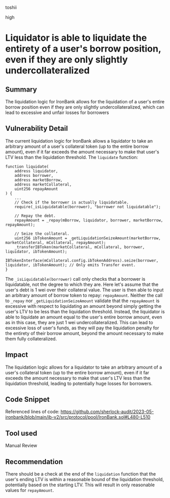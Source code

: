 toshii

high

# Liquidator is able to liquidate the entirety of a user's borrow position, even if they are only slightly undercollateralized

## Summary

The liquidation logic for IronBank allows for the liquidation of a user's entire borrow position even if they are only slightly undercollateralized, which can lead to excessive and unfair losses for borrowers

## Vulnerability Detail

The current liquidation logic for IronBank allows a liquidator to take an arbitrary amount of a user's collateral token (up to the entire borrow amount), even if it far exceeds the amount necessary to make that user's LTV less than the liquidation threshold. The `liquidate` function:
```solidity
function liquidate(
	address liquidator,
	address borrower,
	address marketBorrow,
	address marketCollateral,
	uint256 repayAmount
) {
	...
	// Check if the borrower is actually liquidatable.
	require(_isLiquidatable(borrower), "borrower not liquidatable");
	
	// Repay the debt.
	repayAmount = _repay(mBorrow, liquidator, borrower, marketBorrow, repayAmount);
	
	// Seize the collateral.
	uint256 ibTokenAmount = _getLiquidationSeizeAmount(marketBorrow, marketCollateral, mCollateral, repayAmount);
	_transferIBToken(marketCollateral, mCollateral, borrower, liquidator, ibTokenAmount);
	IBTokenInterface(mCollateral.config.ibTokenAddress).seize(borrower, liquidator, ibTokenAmount); // Only emits Transfer event.
}
```

The `_isLiquidatable(borrower)` call only checks that a borrower is liquidatable, not the degree to which they are. Here let's assume that the user's debt is 1 wei over their collateral value. The user is then able to input an arbitrary amount of borrow token to repay: `repayAmount`.  Neither the call to `_repay` nor `_getLiquidationSeizeAmount` validate that the `repayAmount` is excessive with respect to liquidating an amount beyond simply getting the user's LTV to be less than the liquidation threshold. Instead, the liquidator  is able to liquidate an amount equal to the user's entire borrow amount, even as in this case, they are just 1 wei undercollateralized. This can lead to excessive loss of user's funds, as they will pay the liquidation penalty for the entirety of their borrow amount, beyond the amount necessary to make them fully collateralized.

## Impact

The liquidation logic allows for a liquidator to take an arbitrary amount of a user's collateral token (up to the entire borrow amount), even if it far exceeds the amount necessary to make that user's LTV less than the liquidation threshold, leading to potentially huge losses for borrowers.

## Code Snippet

Referenced lines of code:
https://github.com/sherlock-audit/2023-05-ironbank/blob/main/ib-v2/src/protocol/pool/IronBank.sol#L480-L510

## Tool used

Manual Review

## Recommendation

There should be a check at the end of the `liquidation` function that the user's ending LTV is within a reasonable bound of the liquidation threshold, potentially based on the starting LTV. This will result in only reasonable values for `repayAmount`.